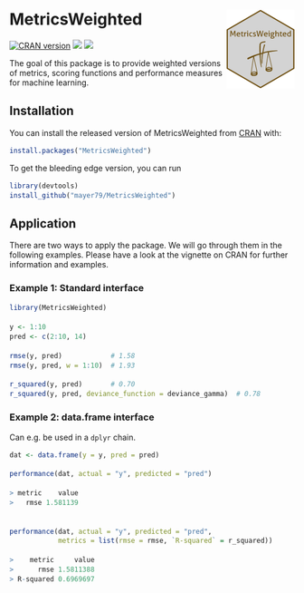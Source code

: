 # MetricsWeighted <a href='https://github.com/mayer79/MetricsWeighted'><img src='man/figures/logo.png' align="right" height="138.5"/></a>

[![CRAN version](http://www.r-pkg.org/badges/version/MetricsWeighted)](https://cran.r-project.org/package=MetricsWeighted) [![](https://cranlogs.r-pkg.org/badges/MetricsWeighted)](https://cran.r-project.org/package=MetricsWeighted) [![](https://cranlogs.r-pkg.org/badges/grand-total/MetricsWeighted?color=orange)](https://cran.r-project.org/package=MetricsWeighted)

The goal of this package is to provide weighted versions of metrics, scoring functions and performance measures for machine learning.

## Installation

You can install the released version of MetricsWeighted from [CRAN](https://CRAN.R-project.org) with:

``` r
install.packages("MetricsWeighted")
```

To get the bleeding edge version, you can run
``` r
library(devtools)
install_github("mayer79/MetricsWeighted")
```

## Application

There are two ways to apply the package. We will go through them in the following examples. Please have a look at the vignette on CRAN for further information and examples. 

### Example 1: Standard interface

``` r
library(MetricsWeighted)

y <- 1:10
pred <- c(2:10, 14)

rmse(y, pred)            # 1.58
rmse(y, pred, w = 1:10)  # 1.93

r_squared(y, pred)       # 0.70
r_squared(y, pred, deviance_function = deviance_gamma)  # 0.78

```

### Example 2: data.frame interface

Can e.g. be used in a `dplyr` chain.

``` r
dat <- data.frame(y = y, pred = pred)

performance(dat, actual = "y", predicted = "pred")

> metric    value
>   rmse 1.581139


performance(dat, actual = "y", predicted = "pred", 
            metrics = list(rmse = rmse, `R-squared` = r_squared))

>    metric     value
>      rmse 1.5811388
> R-squared 0.6969697

```

